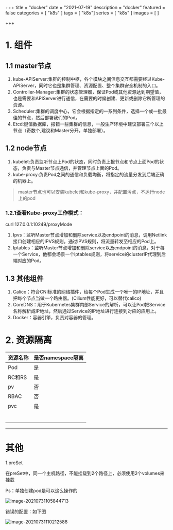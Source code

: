 +++
title = "docker"
date = "2021-07-19"
description = "docker"
featured = false
categories = [
  "k8s"
]
tags = [
  "k8s"]
series = [
  "k8s"
]
images = [
]

+++

# 1. 组件
## 1.1 master节点
1. kube-APIServer:集群的控制中枢，各个模块之间信息交互都需要经过Kube-APIServer，同时它也是集群管理、资源配置、整个集群安全机制的入口。
2. Controller-Manager:集群的状态管理器，保证Pod或其他资源达到期望值，也是需要和APIServer进行通信，在需要的时候创建、更新或删除它所管理的资源。
3. Scheduler:集群的调度中心，它会根据指定的一系列条件，选择一个或一批最佳的节点，然后部署我们的Pod。
4. Etcd:键值数据库，报错一些集群的信息，一般生产环境中建议部署三个以上节点（奇数个,建议和Master分开，单独部署）。

 ## 1.2 node节点
 1. kubelet:负责监听节点上Pod的状态，同时负责上报节点和节点上面Pod的状态，负责与Master节点通信，并管理节点上面的Pod。
 2. kube-proxy:负责Pod之间的通信和负载均衡，将指定的流量分发到后端正确的机器上。

> master节点也可以安装kubelet和kube-proxy，并配置污点，不运行node上的pod
> 

### 1.2.1查看Kube-proxy工作模式：
curl 127.0.0.1:10249/proxyMode
1. Ipvs：监听Master节点增加和删除service以及endpoint的消息，调用Netlink接口创建相应的IPVS规则。通过IPVS规则，将流量转发至相应的Pod上。
2. Iptables：监听Master节点增加和删除service以及endpoint的消息，对于每一个Service，他都会场景一个iptables规则，将service的clusterIP代理到后端对应的Pod。
## 1.3 其他组件
1. Calico：符合CNI标准的网络插件，给每个Pod生成一个唯一的IP地址，并且把每个节点当做一个路由器。(Cilium性能更好，可以替代calico)
2. CoreDNS：用于Kubernetes集群内部Service的解析，可以让Pod把Service名称解析成IP地址，然后通过Service的IP地址进行连接到对应的应用上。
3. Docker：容器引擎，负责对容器的管理。

# 2. 资源隔离

| 资源名称 | 是否namespace隔离 |
| -------- | ----------------- |
| Pod      | 是                |
| RC和RS   | 是                |
| pv       | 否                |
| RBAC     | 否                |
| pvc      | 是                |
|          |                   |
|          |                   |
|          |                   |
|          |                   |
|          |                   |
|          |                   |

----------------------------------------------------

# 其他

1.preSet

在preSet中，同一个主机路径，不能挂载到2个路径上，必须使用2个volumes来挂载

Ps：单独创建pod是可以这么操作的

![image-20210731105844713](http://qiniu.anideal.site/img/image-20210731105844713.png)

错误的配置：如下图

![image-20210731110212588](http://qiniu.anideal.site/img/image-20210731110212588.png)

